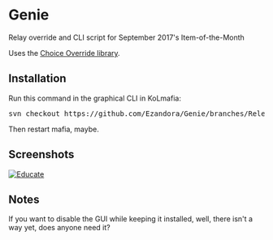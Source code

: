 Genie
=====
Relay override and CLI script for September 2017's Item-of-the-Month

Uses the [Choice Override library](https://github.com/Ezandora/Choice-Override).

Installation
----------------
Run this command in the graphical CLI in KoLmafia:
<pre>
svn checkout https://github.com/Ezandora/Genie/branches/Release/
</pre>
Then restart mafia, maybe.

Screenshots
----------------
[![Educate](https://raw.github.com/Ezandora/Genie/master/images/genie.png)](https://raw.github.com/Ezandora/Genie/master/images/genie.png)

Notes
----------------
If you want to disable the GUI while keeping it installed, well, there isn't a way yet, does anyone need it?